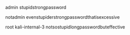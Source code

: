 admin
stupidstrongpassword

notadmin
evenstupiderstrongpasswordthatisexcessive

root kali-internal-3
notsostupidlongpasswordbuteffective

